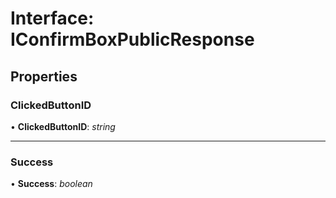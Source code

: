 # Interface: IConfirmBoxPublicResponse

## Properties

### ClickedButtonID

• **ClickedButtonID**: *string*

___

### Success

• **Success**: *boolean*
